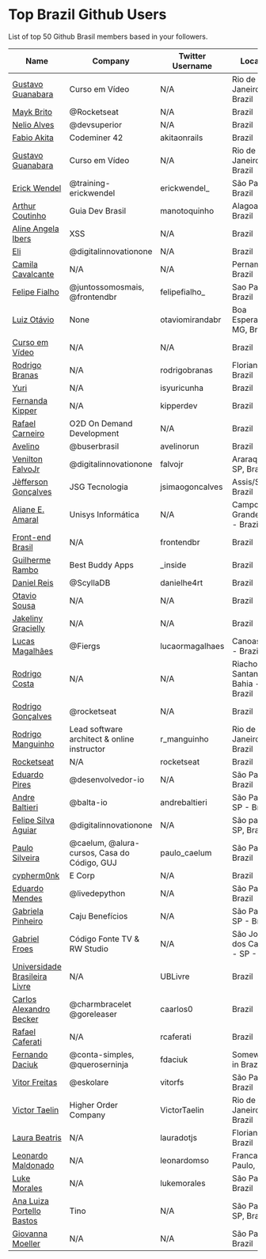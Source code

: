 # Top Brazil Github Users

List of top 50 Github Brasil members based in your followers.

<!-- START TOP USERS -->
| Name | Company | Twitter Username | Location | Repositories |
|------|---------|------------------|----------|--------------|
| [Gustavo Guanabara](https://github.com/gustavoguanabara) | Curso em Vídeo | N/A | Rio de Janeiro, Brazil | 6 |
| [Mayk Brito](https://github.com/maykbrito) | @Rocketseat  | N/A | Brazil | 132 |
| [Nelio Alves](https://github.com/acenelio) | @devsuperior  | N/A | Brazil | 286 |
| [Fabio Akita](https://github.com/akitaonrails) | Codeminer 42 | akitaonrails | Brazil | 116 |
| [Gustavo Guanabara](https://github.com/professorguanabara) | Curso em Vídeo | N/A | Rio de Janeiro, Brazil | 6 |
| [Erick Wendel](https://github.com/ErickWendel) | @training-erickwendel | erickwendel_ | São Paulo - Brazil | 301 |
| [Arthur Coutinho](https://github.com/arthurspk) | Guia Dev Brasil | manotoquinho | Alagoas, Brazil | 161 |
| [Aline Angela Ibers](https://github.com/alineai18) | XSS | N/A | Brazil | 4 |
| [Eli](https://github.com/elidianaandrade) | @digitalinnovationone | N/A | Brazil | 7 |
| [Camila Cavalcante](https://github.com/cami-la) | N/A | N/A | Pernambuco, Brazil | 160 |
| [Felipe Fialho](https://github.com/felipefialho) | @juntossomosmais, @frontendbr  | felipefialho_ | Sao Paulo - Brazil | 35 |
| [Luiz Otávio](https://github.com/luizomf) | None | otaviomirandabr | Boa Esperança, MG, Brazil | 99 |
| [Curso em Vídeo](https://github.com/cursoemvideo) | N/A | N/A | Brazil | 4 |
| [Rodrigo Branas](https://github.com/rodrigobranas) | N/A | rodrigobranas | Florianópolis, Brazil | 261 |
| [Yuri](https://github.com/isyuricunha) | N/A | isyuricunha | Brazil | 65 |
| [Fernanda Kipper](https://github.com/Fernanda-Kipper) | N/A | kipperdev | Brazil | 73 |
| [Rafael Carneiro](https://github.com/Rafaelmdcarneiro) | O2D On Demand Development | N/A | Brazil | 251 |
| [Avelino](https://github.com/avelino) | @buserbrasil | avelinorun | Brazil | 219 |
| [Venilton FalvoJr](https://github.com/falvojr) | @digitalinnovationone | falvojr | Araraquara-SP, Brazil | 62 |
| [Jèfferson Gonçalves](https://github.com/jeffersonsimaogoncalves) | JSG Tecnologia | jsimaogoncalves | Assis/SP - Brazil | 1073 |
| [Aliane E. Amaral](https://github.com/AlianeAmaral) | Unisys Informática | N/A | Campo Grande, MS - Brazil | 25 |
| [Front-end Brasil](https://github.com/frontendbr) | N/A | frontendbr | Brazil | 15 |
| [Guilherme Rambo](https://github.com/insidegui) | Best Buddy Apps | _inside | Brazil | 190 |
| [Daniel Reis](https://github.com/DanielHe4rt) | @ScyllaDB  | danielhe4rt | Brazil | 174 |
| [Otavio Sousa](https://github.com/otaviossousa) | N/A | N/A | Brazil | 21 |
| [Jakeliny Gracielly](https://github.com/jakeliny) | N/A | N/A | Brazil | 16 |
| [Lucas Magalhães](https://github.com/lucasrmagalhaes) | @Fiergs | lucaormagalhaes | Canoas, RS - Brazil | 172 |
| [Rodrigo Costa](https://github.com/Rodrigo-Cn) | N/A | N/A | Riacho de Santana - Bahia - Brazil | 30 |
| [Rodrigo Gonçalves](https://github.com/orodrigogo) | @rocketseat | N/A | Brazil | 197 |
| [Rodrigo Manguinho](https://github.com/rmanguinho) | Lead software architect & online instructor | r_manguinho | Rio de Janeiro, Brazil | 11 |
| [Rocketseat](https://github.com/Rocketseat) | N/A | rocketseat | Brazil | 32 |
| [Eduardo Pires](https://github.com/EduardoPires) | @desenvolvedor-io  | N/A | São Paulo - Brazil | 24 |
| [Andre Baltieri](https://github.com/andrebaltieri) | @balta-io | andrebaltieri | São Paulo, SP - Brazil | 408 |
| [Felipe Silva Aguiar](https://github.com/felipeAguiarCode) | @digitalinnovationone | N/A | São paulo - SP, Brazil | 56 |
| [Paulo Silveira](https://github.com/peas) | @caelum, @alura-cursos, Casa do Código, GUJ  | paulo_caelum | São Paulo, Brazil | 16 |
| [cypherm0nk](https://github.com/cypherm0nk) | E Corp | N/A | Brazil | 10 |
| [Eduardo Mendes](https://github.com/dunossauro) | @livedepython | N/A | São Paulo, Brazil | 178 |
| [Gabriela Pinheiro](https://github.com/SpruceGabriela) | Caju Benefícios | N/A | São Paulo, SP - Brazil | 52 |
| [Gabriel Froes](https://github.com/gabrielfroes) | Código Fonte TV & RW Studio | N/A | São José dos Campos - SP - Brazil | 30 |
| [Universidade Brasileira Livre](https://github.com/Universidade-Livre) | N/A | UBLivre | Brazil | 14 |
| [Carlos Alexandro Becker](https://github.com/caarlos0) | @charmbracelet @goreleaser | caarlos0 | Brazil | 98 |
| [Rafael Caferati](https://github.com/rcaferati) | N/A | rcaferati | Brazil | 6 |
| [Fernando Daciuk](https://github.com/fdaciuk) | @conta-simples, @queroserninja | fdaciuk | Somewhere in Brazil | 202 |
| [Vitor Freitas](https://github.com/vitorfs) | @eskolare | vitorfs | São Paulo, Brazil | 46 |
| [Victor Taelin](https://github.com/VictorTaelin) | Higher Order Company | VictorTaelin | Rio de Janeiro, Brazil | 236 |
| [Laura Beatris](https://github.com/LauraBeatris) | N/A | lauradotjs | Florianópolis, Brazil | 113 |
| [Leonardo Maldonado](https://github.com/leonardomso) | N/A | leonardomso | Franca, São Paulo, Brazil | 57 |
| [Luke Morales](https://github.com/lukemorales) | N/A | lukemorales | São Paulo, Brazil | 41 |
| [Ana Luiza Portello Bastos](https://github.com/anabastos) | Tino | N/A | São Paulo / SP, Brazil | 56 |
| [Giovanna Moeller](https://github.com/giovannamoeller) | N/A | N/A | São Paulo, Brazil | 39 |
<!-- END TOP USERS -->
